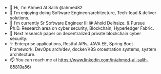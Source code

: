 - 👋 Hi, I’m Ahmed Al Salih @ahmed82 
- 👀 I’m enjoying doing Software Engineer/architecture, Tech-lead & deliver solutions.
- 🌱 I’m currently Sr Software Engineer III @ Ahold Delhaize. & Pursue Ph.D. Research area on cyber security, Blockchain, Hyperledger Fabric.
- 💞️ Next research paper on decentralized private blockchain cyber security.
- ✨ Enterprise applications, Restful APIs, JAVA EE, Spring Boot Framework, DevOps arch/dev, docker/K8S orcestration systems, system architecture.
- 📫 You can reach me at https://www.linkedin.com/in/ahmed-al-salih-85810a56/

<!---
ahmed82/ahmed82 is a ✨ special ✨ repository because its `README.md` (this file) appears on your GitHub profile.
You can click the Preview link to take a look at your changes.
--->
